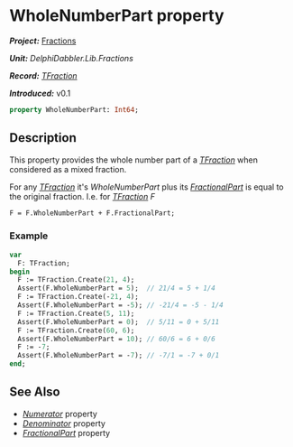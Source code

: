 # WholeNumberPart property

***Project:*** [Fractions](../API.md)

***Unit:*** _DelphiDabbler.Lib.Fractions_

***Record:*** [_TFraction_](./TFraction.md)

***Introduced:*** v0.1

```pascal
property WholeNumberPart: Int64;
```

## Description

This property provides the whole number part of a [_TFraction_](./TFraction.md) when considered as a mixed fraction.

For any [_TFraction_](./TFraction.md) it's _WholeNumberPart_ plus its [_FractionalPart_](./TFraction-FractionalPart.md) is equal to the original fraction. I.e. for [_TFraction_](./TFraction.md) _F_

```pascal
F = F.WholeNumberPart + F.FractionalPart;
```

### Example

```pascal
var
  F: TFraction;
begin
  F := TFraction.Create(21, 4);
  Assert(F.WholeNumberPart = 5);  // 21/4 = 5 + 1/4
  F := TFraction.Create(-21, 4);
  Assert(F.WholeNumberPart = -5); // -21/4 = -5 - 1/4
  F := TFraction.Create(5, 11);
  Assert(F.WholeNumberPart = 0);  // 5/11 = 0 + 5/11
  F := TFraction.Create(60, 6);
  Assert(F.WholeNumberPart = 10); // 60/6 = 6 + 0/6
  F := -7;
  Assert(F.WholeNumberPart = -7); // -7/1 = -7 + 0/1
end;
```

## See Also

* [_Numerator_](./TFraction-Numerator.md) property
* [_Denominator_](./TFraction-Denominator.md) property
* [_FractionalPart_](./TFraction-FractionalPart.md) property
